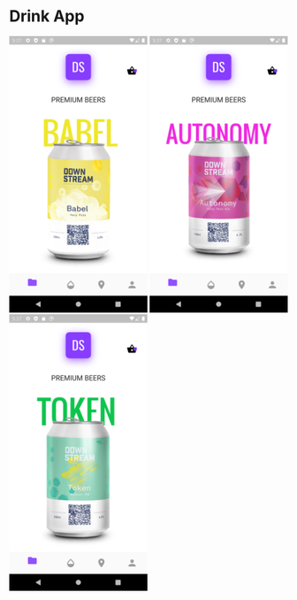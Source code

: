 # Drink App

<img src="drink_app/assets/images/screen1.png" width="250"> <img src="drink_app/assets/images/screen2.png" width="250"> <img src="drink_app/assets/images/screen3.png" width="250">
